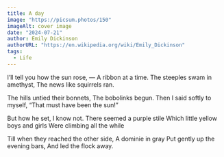 ```yaml
---
title: A day
image: "https://picsum.photos/150"
imageAlt: cover image
date: "2024-07-21"
author: Emily Dickinson
authorURL: "https://en.wikipedia.org/wiki/Emily_Dickinson"
tags:
  - Life
---
```


I’ll tell you how the sun rose, —
A ribbon at a time.
The steeples swam in amethyst,
The news like squirrels ran.

The hills untied their bonnets,
The bobolinks begun.
Then I said softly to myself,
“That must have been the sun!”

But how he set, I know not.
There seemed a purple stile
Which little yellow boys and girls
Were climbing all the while

Till when they reached the other side,
A dominie in gray
Put gently up the evening bars,
And led the flock away.
